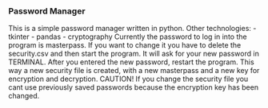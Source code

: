 ### Password Manager
This is a simple password manager written in python.
Other technologies:
    - tkinter
    - pandas
    - cryptography
Currently the password to log in into the program is masterpass.
If you want to change it you have to delete the security.csv and then 
start the program. It will ask for your new password in TERMINAL.
After you entered the new password, restart the program. This way a new 
security file is created, with a new masterpass and a new key for encryption and decryption.
CAUTION! If you change the security file you cant use previously saved passwords 
because the encryption key has been changed.
